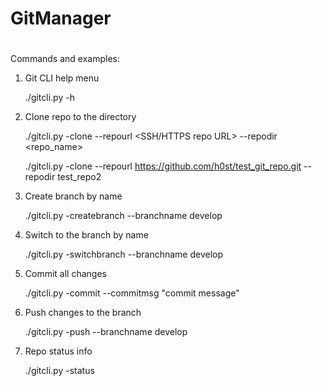 #
# GitManager
# 

Commands and examples:

1. Git CLI help menu

	./gitcli.py -h

2. Clone repo to the directory

	./gitcli.py -clone --repourl <SSH/HTTPS repo URL> --repodir <repo_name>
	
	./gitcli.py -clone --repourl https://github.com/h0st/test_git_repo.git --repodir test_repo2
	
3. Create branch by name

	./gitcli.py -createbranch --branchname develop
	
4. Switch to the branch by name

	./gitcli.py -switchbranch --branchname develop

5. Commit all changes

	./gitcli.py -commit --commitmsg "commit message"

6. Push changes to the branch

	./gitcli.py -push --branchname develop

7. Repo status info

	./gitcli.py -status

